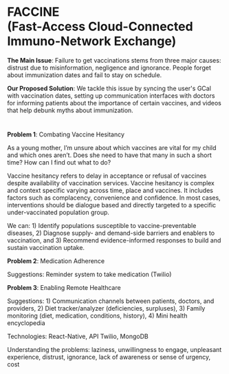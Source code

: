 # FACCINE </br> (Fast-Access Cloud-Connected Immuno-Network Exchange)
<b>The Main Issue</b>: Failure to get vaccinations stems from three major causes: distrust due to misinformation, negligence and ignorance. People forget about immunization dates and fail to stay on schedule.

<b>Our Proposed Solution</b>: We tackle this issue by syncing the user's GCal with vaccination dates, setting up communication interfaces with doctors for informing patients about the importance of certain vaccines, and videos that help debunk myths about immunization.
#
<b>Problem 1</b>: Combating Vaccine Hesitancy

As a young mother, I’m unsure about which vaccines are vital for my child and which ones aren’t. Does she need to have that many in such a short time?
How can I find out what to do?

Vaccine hesitancy refers to delay in acceptance or refusal of vaccines despite availability of vaccination services. Vaccine hesitancy is complex and context specific varying across time, place and vaccines. It includes factors such as complacency, convenience and confidence.
In most cases, interventions should be dialogue based and directly targeted to a specific under-vaccinated population group.

We can: 1) Identify populations susceptible to vaccine-preventable diseases, 2) Diagnose supply- and demand-side barriers and enablers to vaccination, and 3) Recommend evidence-informed responses to build and sustain vaccination uptake.

<b>Problem 2</b>: Medication Adherence

Suggestions: Reminder system to take medication (Twilio)

<b>Problem 3</b>: Enabling Remote Healthcare

Suggestions: 1) Communication channels between patients, doctors, and providers, 2) Diet tracker/analyzer (deficiencies, surpluses), 3) Family monitoring (diet, medication, conditions, history), 4) Mini health encyclopedia

Technologies: React-Native, API Twilio, MongoDB 

Understanding the problems: laziness, unwillingness to engage, unpleasant experience, distrust, ignorance, lack of awareness or sense of urgency, cost
